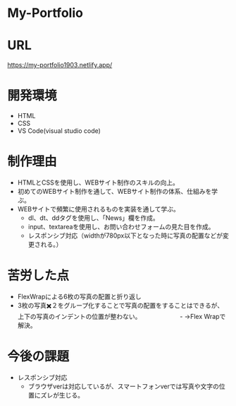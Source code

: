 # My-Portfolio

# URL
https://my-portfolio1903.netlify.app/

# 開発環境
- HTML
- CSS
- VS Code(visual studio code)

# 制作理由
- HTMLとCSSを使用し、WEBサイト制作のスキルの向上。
- 初めてのWEBサイト制作を通して、WEBサイト制作の体系、仕組みを学ぶ。
- WEBサイトで頻繁に使用されるものを実装を通して学ぶ。
  - dl、dt、ddタグを使用し、「News」欄を作成。
  - input、textareaを使用し、お問い合わせフォームの見た目を作成。
  - レスポンシブ対応（widthが780px以下となった時に写真の配置などが変更される。）

# 苦労した点
- FlexWrapによる6枚の写真の配置と折り返し
 - 3枚の写真✖️２をグループ化することで写真の配置をすることはできるが、上下の写真のインデントの位置が整わない。
 　　　　　　- →Flex Wrapで解決。

# 今後の課題
- レスポンシブ対応
  - ブラウザverは対応しているが、スマートフォンverでは写真や文字の位置にズレが生じる。

